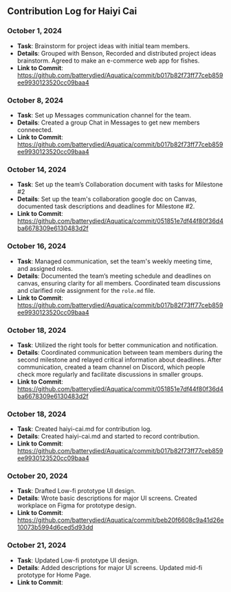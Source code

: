 ## Contribution Log for Haiyi Cai

### October 1, 2024
- **Task**: Brainstorm for project ideas with initial team members.
- **Details**: Grouped with Benson, Recorded and distributed project ideas brainstorm. Agreed to make an e-commerce web app for fishes.
- **Link to Commit**: https://github.com/batterydied/Aquatica/commit/b017b82f73ff77ceb859ee9930123520cc09baa4

### October 8, 2024
- **Task**: Set up Messages communication channel for the team.
- **Details**: Created a group Chat in Messages to get new members conneected. 
- **Link to Commit**: https://github.com/batterydied/Aquatica/commit/b017b82f73ff77ceb859ee9930123520cc09baa4

### October 14, 2024
- **Task**: Set up the team’s Collaboration document with tasks for Milestone #2
- **Details**: Set up the team's collaboration google doc on Canvas, documented task descriptions and deadlines for Milestone #2.
- **Link to Commit**: https://github.com/batterydied/Aquatica/commit/051851e7df44f80f36d4ba6678309e6130483d2f

### October 16, 2024
- **Task**: Managed communication, set the team's weekly meeting time, and assigned roles.
- **Details**: Documented the team’s meeting schedule and deadlines on canvas, ensuring clarity for all members. Coordinated team discussions and clarified role assignment for the `role.md` file.
- **Link to Commit**: https://github.com/batterydied/Aquatica/commit/b017b82f73ff77ceb859ee9930123520cc09baa4

### October 18, 2024
- **Task**: Utilized the right tools for better communication and notification.
- **Details**: Coordinated communication between team members during the second milestone and relayed critical information about deadlines. After communication, created a team channel on Discord, which people check more regularly and facilitate discussions in smaller groups. 
- **Link to Commit**: https://github.com/batterydied/Aquatica/commit/051851e7df44f80f36d4ba6678309e6130483d2f

### October 18, 2024
- **Task**: Created haiyi-cai.md for contribution log.
- **Details**: Created haiyi-cai.md and started to record contribution.
- **Link to Commit**: https://github.com/batterydied/Aquatica/commit/b017b82f73ff77ceb859ee9930123520cc09baa4

### October 20, 2024
- **Task**: Drafted Low-fi prototype UI design.
- **Details**: Wrote basic descriptions for major UI screens. Created workplace on Figma for prototype design.
- **Link to Commit**: https://github.com/batterydied/Aquatica/commit/beb20f6608c9a41d26e10073b5994d6ced5d93dd

### October 21, 2024
- **Task**: Updated Low-fi prototype UI design.
- **Details**: Added descriptions for major UI screens. Updated mid-fi prototype for Home Page.
- **Link to Commit**: 
